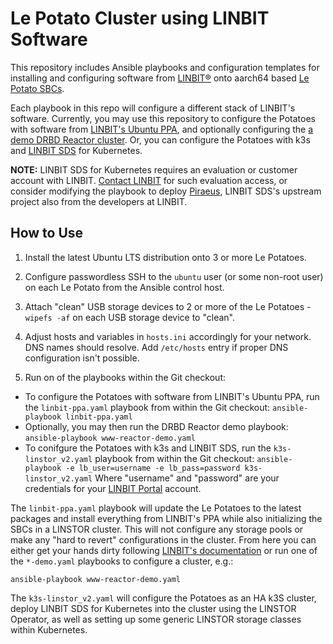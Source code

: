 # Le Potato Cluster using LINBIT Software

This repository includes Ansible playbooks and configuration templates for installing
and configuring software from [LINBIT®](https://linbit.com/) onto aarch64 based
[Le Potato SBCs](https://libre.computer/products/aml-s905x-cc/).

Each playbook in this repo will configure a different stack of LINBIT's software.
Currently, you may use this repository to configure the Potatoes with software from
[LINBIT's Ubuntu PPA](https://launchpad.net/~linbit/+archive/ubuntu/linbit-drbd9-stack),
and optionally configuring the
[a demo DRBD Reactor cluster](https://www.youtube.com/watch?v=m2YT2BfwJcQ). Or, you
can configure the Potatoes with k3s and [LINBIT SDS](https://linbit.com/kubernetes/)
for Kubernetes.

**NOTE:** LINBIT SDS for Kubernetes requires an evaluation or customer account with
LINBIT. [Contact LINBIT](https://linbit.com/contact-us/) for such evaluation access,
or consider modifying the playbook to deploy
[Piraeus](https://github.com/piraeusdatastore/piraeus-operator), LINBIT SDS's
upstream project also from the developers at LINBIT.

## How to Use

1. Install the latest Ubuntu LTS distribution onto 3 or more Le Potatoes.

1. Configure passwordless SSH to the `ubuntu` user (or some non-root user) on each 
Le Potato from the Ansible control host.

1. Attach "clean" USB storage devices to 2 or more of the Le Potatoes - `wipefs -af`
on each USB storage device to "clean".

1. Adjust hosts and variables in `hosts.ini` accordingly for your network. DNS names
should resolve. Add `/etc/hosts` entry if proper DNS configuration isn't possible.

1. Run on of the playbooks within the Git checkout:
  * To configure the Potatoes with software from LINBIT's Ubuntu PPA, run the
    `linbit-ppa.yaml` playbook from within the Git checkout:
    `ansible-playbook linbit-ppa.yaml`
  * Optionally, you may then run the DRBD Reactor demo playbook:
    `ansible-playbook www-reactor-demo.yaml`
  * To conifgure the Potatoes with k3s and LINBIT SDS, run the `k3s-linstor_v2.yaml`
    playbook from within the Git checkout:
    `ansible-playbook -e lb_user=username -e lb_pass=password k3s-linstor_v2.yaml`
    Where "username" and "password" are your credentials for your
    [LINBIT Portal](https://my.linbit.com/) account.

The `linbit-ppa.yaml` playbook will update the Le Potatoes to the latest packages
and install everything from LINBIT's PPA while also initializing the SBCs in a
LINSTOR cluster. This will not configure any storage pools or make any
"hard to revert" configurations in the cluster. From here you can either get your
hands dirty following
[LINBIT's documentation](https://linbit.com/user-guides-and-product-documentation/)
or run one of the `*-demo.yaml` playbooks to configure a cluster, e.g.:

```
ansible-playbook www-reactor-demo.yaml
```

The `k3s-linstor_v2.yaml` will configure the Potatoes as an HA k3S cluster, deploy
LINBIT SDS for Kubernetes into the cluster using the LINSTOR Operator, as well as
setting up some generic LINSTOR storage classes within Kubernetes.
